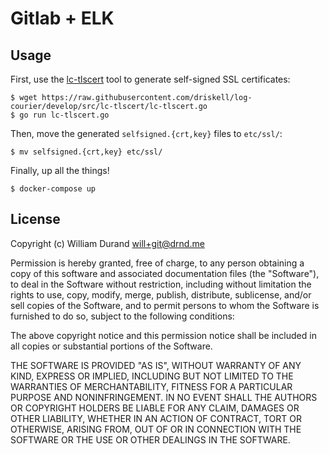 Gitlab + ELK
============

## Usage

First, use the
[lc-tlscert](https://github.com/driskell/log-courier/blob/develop/src/lc-tlscert/lc-tlscert.go)
tool to generate self-signed SSL certificates:

```
$ wget https://raw.githubusercontent.com/driskell/log-courier/develop/src/lc-tlscert/lc-tlscert.go
$ go run lc-tlscert.go
```

Then, move the generated `selfsigned.{crt,key}` files to `etc/ssl/`:

```
$ mv selfsigned.{crt,key} etc/ssl/
```

Finally, up all the things!

```
$ docker-compose up
```


License
-------

Copyright (c) William Durand <will+git@drnd.me>

Permission is hereby granted, free of charge, to any person obtaining a copy
of this software and associated documentation files (the "Software"), to deal
in the Software without restriction, including without limitation the rights
to use, copy, modify, merge, publish, distribute, sublicense, and/or sell
copies of the Software, and to permit persons to whom the Software is furnished
to do so, subject to the following conditions:

The above copyright notice and this permission notice shall be included in all
copies or substantial portions of the Software.

THE SOFTWARE IS PROVIDED "AS IS", WITHOUT WARRANTY OF ANY KIND, EXPRESS OR
IMPLIED, INCLUDING BUT NOT LIMITED TO THE WARRANTIES OF MERCHANTABILITY,
FITNESS FOR A PARTICULAR PURPOSE AND NONINFRINGEMENT. IN NO EVENT SHALL THE
AUTHORS OR COPYRIGHT HOLDERS BE LIABLE FOR ANY CLAIM, DAMAGES OR OTHER
LIABILITY, WHETHER IN AN ACTION OF CONTRACT, TORT OR OTHERWISE, ARISING FROM,
OUT OF OR IN CONNECTION WITH THE SOFTWARE OR THE USE OR OTHER DEALINGS IN
THE SOFTWARE.
